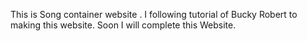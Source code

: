 This is Song container website .
I following tutorial of Bucky Robert to making this website.
Soon I will complete this Website.

